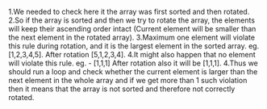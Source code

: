 1.We needed to check here it the array was first sorted and then rotated.
2.So if the array is sorted and then we try to rotate the array, the elements will keep their ascending order intact (Current element will be smaller than the next element in the rotated array).
3.Maximum one element will violate this rule during rotation, and it is the largest element in the sorted array. eg. [1,2,3,4,5]. After rotation [5,1,2,3,4].
4.It might also happen that no element will violate this rule. eg. - [1,1,1] After rotation also it will be [1,1,1].
4.Thus we should run a loop and check whether the current element is larger than the next element in the whole array and if we get more than 1 such violation then it means that the array is not sorted and therefore not correctly rotated.